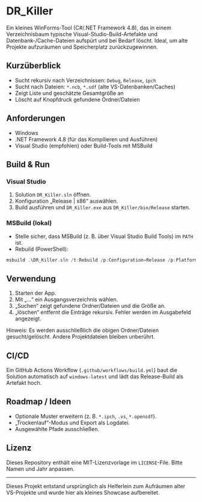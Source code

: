 # DR_Killer

Ein kleines WinForms-Tool (C#/.NET Framework 4.8), das in einem Verzeichnisbaum typische Visual-Studio-Build-Artefakte und Datenbank-/Cache-Dateien aufspürt und bei Bedarf löscht. Ideal, um alte Projekte aufzuräumen und Speicherplatz zurückzugewinnen.

<!-- Optionaler Build-Status-Badge nach dem Push anpassen: -->
<!-- ![Build](https://github.com/<user>/<repo>/actions/workflows/build.yml/badge.svg) -->

## Kurzüberblick

- Sucht rekursiv nach Verzeichnissen: `Debug`, `Release`, `ipch`
- Sucht nach Dateien: `*.ncb`, `*.sdf` (alte VS-Datenbanken/Caches)
- Zeigt Liste und geschätzte Gesamtgröße an
- Löscht auf Knopfdruck gefundene Ordner/Dateien

## Anforderungen

- Windows
- .NET Framework 4.8 (für das Kompilieren und Ausführen)
- Visual Studio (empfohlen) oder Build-Tools mit MSBuild

## Build & Run

### Visual Studio

1. Solution `DR_Killer.sln` öffnen.
2. Konfiguration „Release | x86“ auswählen.
3. Build ausführen und `DR_Killer.exe` aus `DR_Killer/bin/Release` starten.

### MSBuild (lokal)

- Stelle sicher, dass MSBuild (z. B. über Visual Studio Build Tools) im `PATH` ist.
- Rebuild (PowerShell):

```powershell
msbuild .\DR_Killer.sln /t:Rebuild /p:Configuration=Release /p:Platform=x86
```

## Verwendung

1. Starten der App.
2. Mit „…“ ein Ausgangsverzeichnis wählen.
3. „Suchen“ zeigt gefundene Ordner/Dateien und die Größe an.
4. „löschen“ entfernt die Einträge rekursiv. Fehler werden im Ausgabefeld angezeigt.

Hinweis: Es werden ausschließlich die obigen Ordner/Dateien gesucht/gelöscht. Andere Projektdateien bleiben unberührt.

## CI/CD

Ein GitHub Actions Workflow (`.github/workflows/build.yml`) baut die Solution automatisch auf `windows-latest` und lädt das Release-Build als Artefakt hoch.

## Roadmap / Ideen

- Optionale Muster erweitern (z. B. `*.ipch`, `.vs`, `*.opensdf`).
- „Trockenlauf“-Modus und Export als Logdatei.
- Ausgewählte Pfade ausschließen.

## Lizenz

Dieses Repository enthält eine MIT-Lizenzvorlage im `LICENSE`-File. Bitte Namen und Jahr anpassen.

---

Dieses Projekt entstand ursprünglich als Helferlein zum Aufräumen alter VS-Projekte und wurde hier als kleines Showcase aufbereitet.
